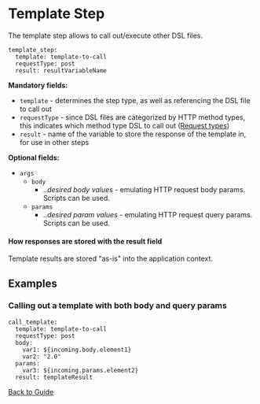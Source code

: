 # Template Step

The template step allows to call out/execute other DSL files.

```
template_step:
  template: template-to-call
  requestType: post
  result: resultVariableName
```

**Mandatory fields:**

* `template` - determines the step type, as well as referencing the DSL file to call out
* `requestType` - since DSL files are categorized by HTTP method types, this indicates which method type DSL to call
  out ([Request types](../GUIDE.md#Request-types))
* `result` - name of the variable to store the response of the template in, for use in other steps

**Optional fields:**

* `args`
    * `body`
        * *..desired body values* - emulating HTTP request body params. Scripts can be used.
    * `params`
        * *..desired param values* - emulating HTTP request query params. Scripts can be used.

#### How responses are stored with the result field

Template results are stored "as-is" into the application context.

## Examples

### Calling out a template with both body and query params

```
call_template:
  template: template-to-call
  requestType: post
  body:
    var1: ${incoming.body.element1}
    var2: "2.0"
  params:
    var3: ${incoming.params.element2}
  result: templateResult
```

[Back to Guide](../GUIDE.md#Writing-DSL-files)
